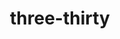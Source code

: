 ---
layout: travel&places
title: three-thirty
emoji: three_thirty
permalink: 🕞.html
image: assets/img/3moji/three_thirty.png
---